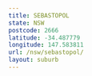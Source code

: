 ```yaml
---
title: SEBASTOPOL
state: NSW
postcode: 2666
latitude: -34.487779
longitude: 147.583811
url: /nsw/sebastopol/
layout: suburb
---
```


